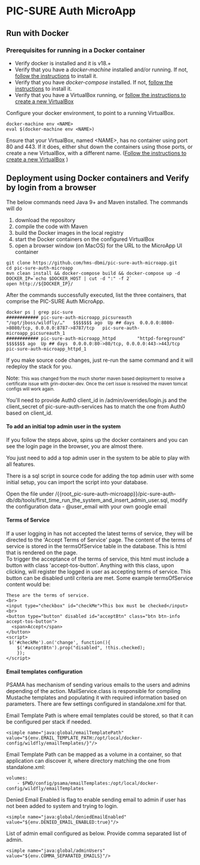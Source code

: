 # PIC-SURE Auth MicroApp

## Run with Docker

### Prerequisites for running in a Docker container
* Verify docker is installed and it is v18.+
* Verify that you have a _docker-machine_ installed and/or running. If not, [follow the instructions](https://docs.docker.com/machine/install-machine/) to install it.
* Verify that you have _docker-compose_ installed. If not, [follow the instructions](https://docs.docker.com/compose/install/) to install it.
* Verify that you have a VirtualBox running, or [follow the instructions to create a new VirtualBox](https://github.com/hms-dbmi/docker-images/wiki/Local-Development-Setup)

Configure your docker environment, to point to a running VirtualBox.

```
docker-machine env <NAME>
eval $(docker-machine env <NAME>)

```

Ensure that your VirtualBox, named &lt;NAME&gt;, has no container using port 80 and 443. If it does, either shut down the containers using those ports, or create a new VirtualBox, with a different name. ([Follow the instructions to create a new VirtualBox](https://github.com/hms-dbmi/docker-images/wiki/Local-Development-Setup)
)

## Deployment using Docker containers and Verify by login from a browser

The below commands need Java 9+ and Maven installed. The commands will do

1. download the repository
1. compile the code with Maven 
1. build the Docker images in the local registry
1. start the Docker containers on the configured VirtualBox
2. open a browser window (on MacOS) for the URL to the MicroApp UI container


```
git clone https://github.com/hms-dbmi/pic-sure-auth-microapp.git
cd pic-sure-auth-microapp
mvn clean install && docker-compose build && docker-compose up -d
DOCKER_IP=`echo $DOCKER_HOST | cut -d ":" -f 2`
open http://${DOCKER_IP}/

```

After the commands successfully executed, list the three containers, that comprise the PIC-SURE Auth MicroApp.

```
docker ps | grep pic-sure
############ pic-sure-auth-microapp_picsureauth  "/opt/jboss/wildfly/…"   $$$$$$$ ago  Up ## days  0.0.0.0:8080->8080/tcp, 0.0.0.0:8787->8787/tcp   pic-sure-auth-microapp_picsureauth_1
############ pic-sure-auth-microapp_httpd        "httpd-foreground"       $$$$$$$ ago  Up ## days  0.0.0.0:80->80/tcp, 0.0.0.0:443->443/tcp         pic-sure-auth-microapp_httpd_1

```

If you make source code changes, just re-run the same command and it will redeploy the stack for you.

Note: <small>This was changed from the much shorter maven based deployment to resolve a certificate issue with grin-docker-dev. Once the cert issue is resolved the maven tomcat configs will work again.</small>

You'll need to provide Auth0 client_id in /admin/overrides/login.js and the client_secret of pic-sure-auth-services 
has to match the one from Auth0 based on client_id.

#### To add an initial top admin user in the system
If you follow the steps above, spins up the docker containers and you can see the login page in the browser, you are almost there.

You just need to add a top admin user in the system to be able to play with all features.

There is a sql script in source code for adding the top admin user with some initial setup, you can import the script
into your database.

Open the file under /{{root_pic-sure-auth-microapp}}/pic-sure-auth-db/db/tools/first_time_run_the_system_and_insert_admin_user.sql,
modify the configuration data - @user_email with your own google email

#### Terms of Service

If a user logging in has not accepted the latest terms of service, they will be directed to the 'Accept Terms of Service' page.
The content of the terms of service is stored in the termsOfService table in the database.  This is html that is rendered on the page.  
To trigger the acceptance of the terms of service, this html must include a button with class 'accept-tos-button'.  Anything with this class,
upon clicking, will register the logged in user as accepting terms of service.  This button can be disabled until criteria are met.  Some example termsOfService content would be:

```aidl
These are the terms of service.
<br>
<input type="checkbox" id="checkMe">This box must be checked</input>
<br>
<button type="button" disabled id="acceptBtn" class="btn btn-info accept-tos-button">
  <span>Accept</span> 
</button>
<script>
 $('#checkMe').on('change', function(){
	$('#acceptBtn').prop("disabled", !this.checked);
	});
</script>
```

#### Email templates configuration

PSAMA has mechanism of sending various emails to the users and admins depending of the action.
MailService.class is responsible for compiling Mustache templates and populating it with required information based on parameters. There are few settings configured in standalone.xml for that.

Email Template Path is where email templates could be stored, so that it can be configured per stack if needed.
```
<simple name="java:global/emailTemplatePath" value="${env.EMAIL_TEMPLATE_PATH:/opt/local/docker-config/wildfly/emailTemplates/}"/>
```
Email Template Path can be mapped as a volume in a container, so that application can discover it, where directory matching the one from standalone.xml:
```    
volumes:
    - $PWD/config/psama/emailTemplates:/opt/local/docker-config/wildfly/emailTemplates
```

Denied Email Enabled is flag to enable sending email to admin if user has not been added to system and trying to login.
```
<simple name="java:global/deniedEmailEnabled" value="${env.DENIED_EMAIL_ENABLED:true}"/>
```

List of admin email configured as below. Provide comma separated list of admin.
```
<simple name="java:global/adminUsers" value="${env.COMMA_SEPARATED_EMAILS}"/>
```